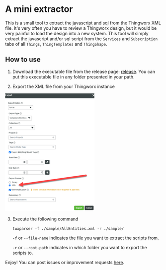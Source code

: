 # A mini extractor 

This is a small tool to extract the javascript and sql from the Thingworx XML file. It's very often you have to review a Thingworx design, but it would be very painful to load the design into a new system.
This tool will simply extract the javascript and/or sql script from the `Services` and `Subscription` tabs of all `Things`, `ThingTemplates` and `ThingShape`. 

## How to use

1. Download the executable file from the release page: [release](https://github.com/xudesheng/twxparser/releases). You can put this executable file in any folder presented in your path.

1. Export the XML file from your Thingworx instance
 <img src="docs/image-20220305152509207.png" alt="image-20220305152509207" style="zoom:50%;" />

3. Execute the following command

    ```
    twxparser -f ./sample/AllEntities.xml -r ./sample/
    ```

    `-f` or `--file-name` indicates the file you want to extract the scripts from.

    `-r` or `--root-path` indicates in which folder you want to export the scripts to.



Enjoy! You can post issues or improvement requests [here](https://github.com/xudesheng/twxparser/issues).


